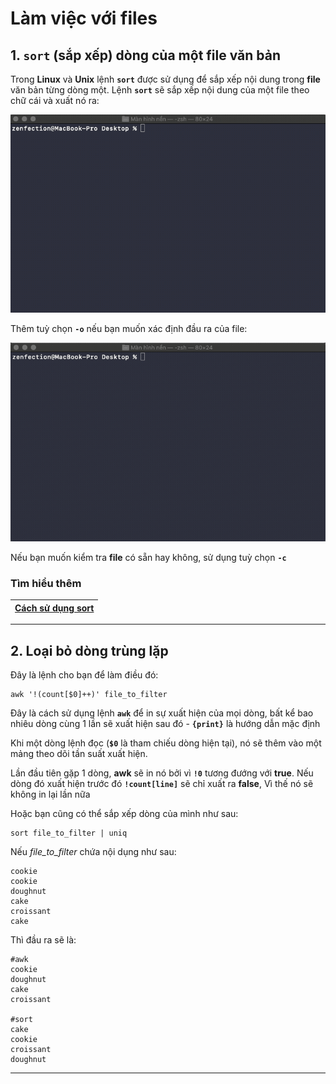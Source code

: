 # Làm việc với files

## 1. **`sort`** (sắp xếp) dòng của một file văn bản

Trong **Linux** và **Unix** lệnh **`sort`** được sử dụng để sắp xếp nội dung trong **file** văn bản từng dòng một. Lệnh **`sort`** sẽ sắp xếp nội dung của một file theo chữ cái và xuất nó ra:

![2020-08-23 11.44.51.gif](https://raw.githubusercontent.com/Zenfection/Image/master/2020/08/23-11-47-20-2020-08-23%2011.44.51.gif)

Thêm tuỳ chọn **`-o`** nếu bạn muốn xác định đầu ra của file:

![2020-08-23 11.47.58.gif](https://raw.githubusercontent.com/Zenfection/Image/master/2020/08/23-11-51-11-2020-08-23%2011.47.58.gif)

Nếu bạn muốn kiểm tra **file** có sẵn hay không, sử dụng tuỳ chọn **`-c`**

### Tìm hiểu thêm

| [Cách sử dụng sort](https://www.computerhope.com/unix/usort.htm) |
| ---------------------------------------------------------------- |

---

## 2. Loại bỏ dòng trùng lặp

Đây là lệnh cho bạn để làm điều đó:

```shell
awk '!(count[$0]++)' file_to_filter
```

Đây là cách sử dụng lệnh **`awk`** để in sự xuất hiện của mọi dòng, bất kể bao nhiêu dòng cùng 1 lần sẽ xuất hiện sau đó - **`{print}`** là hướng dẫn mặc định

Khi một dòng lệnh đọc (**`$0`** là tham chiếu dòng hiện tại), nó sẽ thêm vào một mảng theo dõi tần suất xuất hiện.

Lần đầu tiên gặp 1 dòng, **awk** sẽ in nó bởi vì **`!0`** tương đướng với **true**. Nếu dòng đó xuất hiện trước đó **`!count[line]`** sẽ chỉ xuất ra **false**, Vì thế nó sẽ không in lại lần nữa

Hoặc bạn cũng có thể sắp xếp dòng của mình như sau:

```shell
sort file_to_filter | uniq
```

Nếu *file_to_filter* chứa nội dụng như sau:

```textile
cookie
cookie
doughnut
cake
croissant
cake
```

Thì đầu ra sẽ là:

```shell
#awk
cookie
doughnut
cake
croissant

#sort
cake
cookie
croissant
doughnut
```

---


